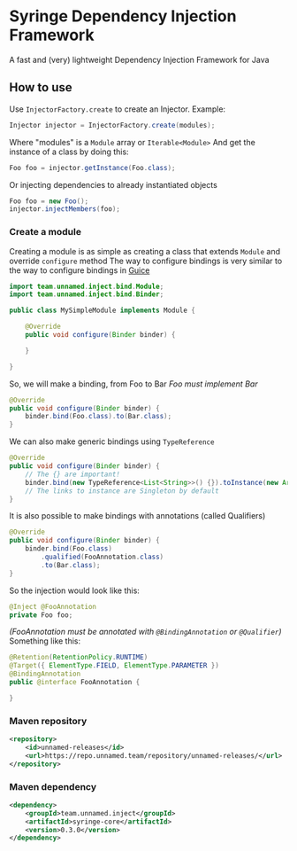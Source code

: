 # Syringe Dependency Injection Framework
A fast and (very) lightweight Dependency Injection Framework for Java

## How to use
Use `InjectorFactory.create` to create an Injector.
Example:
```java
Injector injector = InjectorFactory.create(modules);
```
Where "modules" is a `Module` array or `Iterable<Module>`
And get the instance of a class by doing this:
```java
Foo foo = injector.getInstance(Foo.class);
```
Or injecting dependencies to already instantiated objects
```java
Foo foo = new Foo();
injector.injectMembers(foo);
```

### Create a module
Creating a module is as simple as creating a class that extends `Module` and override `configure` method
The way to configure bindings is very similar to the way to configure bindings in [Guice](https://github.com/google/guice)
```java
import team.unnamed.inject.bind.Module;
import team.unnamed.inject.bind.Binder;

public class MySimpleModule implements Module {

    @Override
    public void configure(Binder binder) {

    }

}
```
So, we will make a binding, from Foo to Bar
 *Foo must implement Bar*
```java
@Override
public void configure(Binder binder) {
    binder.bind(Foo.class).to(Bar.class);
}
```
We can also make generic bindings using `TypeReference`
```java
@Override
public void configure(Binder binder) {
    // The {} are important!
    binder.bind(new TypeReference<List<String>>() {}).toInstance(new ArrayList<>());
    // The links to instance are Singleton by default
}
```
It is also possible to make bindings with annotations (called Qualifiers)
```java
@Override
public void configure(Binder binder) {
    binder.bind(Foo.class)
        .qualified(FooAnnotation.class)
        .to(Bar.class);
}
```
So the injection would look like this:
```java
@Inject @FooAnnotation
private Foo foo;
```
*(FooAnnotation must be annotated with `@BindingAnnotation` or `@Qualifier`)*
Something like this:
```java
@Retention(RetentionPolicy.RUNTIME)
@Target({ ElementType.FIELD, ElementType.PARAMETER })
@BindingAnnotation
public @interface FooAnnotation {

}
```

### Maven repository
```xml
<repository>
    <id>unnamed-releases</id>
    <url>https://repo.unnamed.team/repository/unnamed-releases/</url>
</repository>
```
### Maven dependency
```xml
<dependency>
    <groupId>team.unnamed.inject</groupId>
    <artifactId>syringe-core</artifactId>
    <version>0.3.0</version>
</dependency>
```
